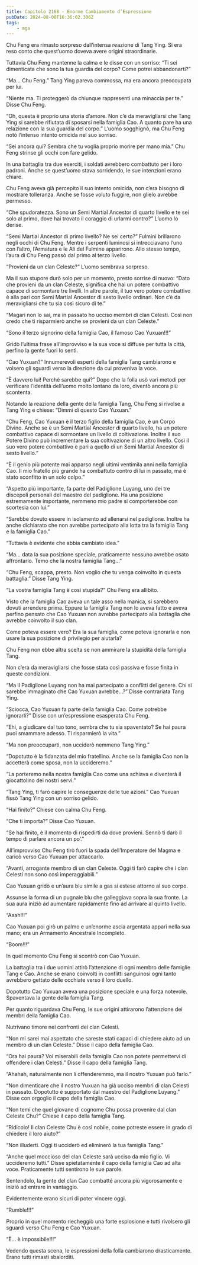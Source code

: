 ```yaml
---
title: Capitolo 2168 - Enorme Cambiamento d’Espressione
pubDate: 2024-08-08T16:36:02.306Z
tags:
    - mga
---
```



Chu Feng era rimasto sorpreso dall’intensa reazione di Tang Ying. Si era reso conto che quest’uomo doveva avere origini straordinarie.

Tuttavia Chu Feng mantenne la calma e le disse con un sorriso: “Ti sei dimenticata che sono la tua guardia del corpo? Come potrei abbandonarti?”

“Ma… Chu Feng.” Tang Ying pareva commossa, ma era ancora preoccupata per lui.

“Niente ma. Ti proteggerò da chiunque rappresenti una minaccia per te.” Disse Chu Feng.

“Oh, questa è proprio una storia d’amore. Non c’è da meravigliarsi che Tang Ying si sarebbe rifiutata di sposarsi nella famiglia Cao. A quanto pare ha una relazione con la sua guardia del corpo.” L’uomo sogghignò, ma Chu Feng notò l’intenso intento omicida nel suo sorriso.

“Sei ancora qui? Sembra che tu voglia proprio morire per mano mia.” Chu Feng strinse gli occhi con fare gelido.

In una battaglia tra due eserciti, i soldati avrebbero combattuto per i loro padroni. Anche se quest’uomo stava sorridendo, le sue intenzioni erano chiare.

Chu Feng aveva già percepito il suo intento omicida, non c’era bisogno di mostrare tolleranza. Anche se fosse voluto fuggire, non glielo avrebbe permesso.

“Che spudoratezza. Sono un Semi Martial Ancestor di quarto livello e te sei solo al primo, dove hai trovato il coraggio di urlarmi contro?” L’uomo lo derise.

“Semi Martial Ancestor di primo livello? Ne sei certo?” Fulmini brillarono negli occhi di Chu Feng. Mentre i serpenti luminosi si intrecciavano l’uno con l’altro, l’Armatura e le Ali del Fulmine apparirono. Allo stesso tempo, l’aura di Chu Feng passò dal primo al terzo livello.

“Provieni da un clan Celeste?” L’uomo sembrava sorpreso.

Ma il suo stupore durò solo per un momento, presto sorrise di nuovo: “Dato che provieni da un clan Celeste, significa che hai un potere combattivo capace di sormontare tre livelli. In altre parole, il tuo vero potere combattivo è alla pari con Semi Martial Ancestor di sesto livello ordinari. Non c’è da meravigliarsi che tu sia così sicuro di te.”

“Magari non lo sai, ma in passato ho ucciso membri di clan Celesti. Così non credo che ti risparmierò anche se provieni da un clan Celeste.”

“Sono il terzo signorino della famiglia Cao, il famoso Cao Yuxuan!!!”

Gridò l’ultima frase all’improvviso e la sua voce si diffuse per tutta la città, perfino la gente fuori lo sentì.

“Cao Yuxuan?” Innumerevoli esperti della famiglia Tang cambiarono e volsero gli sguardi verso la direzione da cui proveniva la voce.

“È davvero lui! Perché sarebbe qui?” Dopo che la folla usò vari metodi per verificare l’identità dell’uomo molto lontano da loro, diventò ancora più scontenta.

Notando la reazione della gente della famiglia Tang, Chu Feng si rivolse a Tang Ying e chiese: “Dimmi di questo Cao Yuxuan.”

“Chu Feng, Cao Yuxuan è il terzo figlio della famiglia Cao, è un Corpo Divino. Anche se è un Semi Martial Ancestor di quarto livello, ha un potere combattivo capace di sormontare un livello di coltivazione. Inoltre il suo Potere Divino può incrementare la sua coltivazione di un altro livello. Così il suo vero potere combattivo è pari a quello di un Semi Martial Ancestor di sesto livello.”

“È il genio più potente mai apparso negli ultimi ventimila anni nella famiglia Cao. Il mio fratello più grande ha combattuto contro di lui in passato, ma è stato sconfitto in un solo colpo.”

“Aspetto più importante, fa parte del Padiglione Luyang, uno dei tre discepoli personali del maestro del padiglione. Ha una posizione estremamente importante, nemmeno mio padre si comporterebbe con scortesia con lui.”

“Sarebbe dovuto essere in isolamento ad allenarsi nel padiglione. Inoltre ha anche dichiarato che non avrebbe partecipato alla lotta tra la famiglia Tang e la famiglia Cao.”

“Tuttavia è evidente che abbia cambiato idea.”

“Ma… data la sua posizione speciale, praticamente nessuno avrebbe osato affrontarlo. Temo che la nostra famiglia Tang…”

“Chu Feng, scappa, presto. Non voglio che tu venga coinvolto in questa battaglia.” Disse Tang Ying.

“La vostra famiglia Tang è così stupida?” Chu Feng era allibito.

Visto che la famiglia Cao aveva un tale asso nella manica, si sarebbero dovuti arrendere prima. Eppure la famiglia Tang non lo aveva fatto e aveva perfino pensato che Cao Yuxuan non avrebbe partecipato alla battaglia che avrebbe coinvolto il suo clan.

Come poteva essere vero? Era la sua famiglia, come poteva ignorarla e non usare la sua posizione di privilegio per aiutarla?

Chu Feng non ebbe altra scelta se non ammirare la stupidità della famiglia Tang.

Non c’era da meravigliarsi che fosse stata così passiva e fosse finita in queste condizioni.

“Ma il Padiglione Luyang non ha mai partecipato a conflitti del genere. Chi si sarebbe immaginato che Cao Yuxuan avrebbe…?” Disse contrariata Tang Ying.

“Sciocca, Cao Yuxuan fa parte della famiglia Cao. Come potrebbe ignorarli?” Disse con un’espressione esasperata Chu Feng.

“Ehi, a giudicare dal tuo tono, sembra che tu sia spaventato? Se hai paura puoi smammare adesso. Ti risparmierò la vita.”

“Ma non preoccuparti, non ucciderò nemmeno Tang Ying.”

“Dopotutto è la fidanzata del mio fratellino. Anche se la famiglia Cao non la accetterà come sposa, non la uccideremo.”

“La porteremo nella nostra famiglia Cao come una schiava e diventerà il giocattolino dei nostri servi.”

“Tang Ying, ti farò capire le conseguenze delle tue azioni.” Cao Yuxuan fissò Tang Ying con un sorriso gelido.

“Hai finito?” Chiese con calma Chu Feng.

“Che ti importa?” Disse Cao Yuxuan.

“Se hai finito, è il momento di rispedirti da dove provieni. Sennò ti darò il tempo di parlare ancora un po’.”

All’improvviso Chu Feng tirò fuori la spada dell’Imperatore del Magma e caricò verso Cao Yuxuan per attaccarlo.

“Avanti, arrogante membro di un clan Celeste. Oggi ti farò capire che i clan Celesti non sono così imperaggiabili.”

Cao Yuxuan gridò e un’aura blu simile a gas si estese attorno al suo corpo.

Assunse la forma di un pugnale blu che galleggiava sopra la sua fronte. La sua aura iniziò ad aumentare rapidamente fino ad arrivare al quinto livello.

“Aaah!!!”

Cao Yuxuan poi girò un palmo e un’enorme ascia argentata apparì nella sua mano; era un Armamento Ancestrale Incompleto.

“Boom!!!”

In quel momento Chu Feng si scontrò con Cao Yuxuan.

La battaglia tra i due uomini attirò l’attenzione di ogni membro delle famiglie Tang e Cao. Anche se erano coinvolti in conflitti sanguinosi ogni tanto avrebbero gettato delle occhiate verso il loro duello.

Dopotutto Cao Yuxuan aveva una posizione speciale e una forza notevole. Spaventava la gente della famiglia Tang.

Per quanto riguardava Chu Feng, le sue origini attirarono l’attenzione dei membri della famiglia Cao.

Nutrivano timore nei confronti dei clan Celesti.

“Non mi sarei mai aspettato che sareste stati capaci di chiedere aiuto ad un membro di un clan Celeste.” Disse il capo della famiglia Cao.

“Ora hai paura? Voi miserabili della famiglia Cao non potete permettervi di offendere i clan Celesti.” Disse il capo della famiglia Tang.

“Ahahah, naturalmente non li offenderemmo, ma il nostro Yuxuan può farlo.”

“Non dimenticare che il nostro Yuxuan ha già ucciso membri di clan Celesti in passato. Dopotutto è supportato dal maestro del Padiglione Luyang.” Disse con orgoglio il capo della famiglia Cao.

“Non temi che quel giovane di cognome Chu possa provenire dal clan Celeste Chu?” Chiese il capo della famiglia Tang.

“Ridicolo! Il clan Celeste Chu è così nobile, come potreste essere in grado di chiedere il loro aiuto?”

“Non illuderti. Oggi ti ucciderò ed eliminerò la tua famiglia Tang.”

“Anche quel moccioso del clan Celeste sarà ucciso da mio figlio. Vi uccideremo tutti.” Disse spietatamente il capo della famiglia Cao ad alta voce. Praticamente tutti sentirono le sue parole.

Sentendolo, la gente del clan Cao combatté ancora più vigorosamente e iniziò ad entrare in vantaggio.

Evidentemente erano sicuri di poter vincere oggi.

“Rumble!!!”

Proprio in quel momento riecheggiò una forte esplosione e tutti rivolsero gli sguardi verso Chu Feng e Cao Yuxuan.

“È… è impossibile!!!”

Vedendo questa scena, le espressioni della folla cambiarono drasticamente. Erano tutti rimasti sbalorditi.


